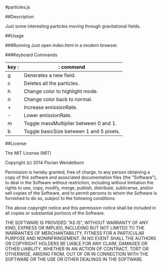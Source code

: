#particles.js

##Description

Just some interesting particles moving through gravitational fields.

##Usage

###Running
Just open index.html in a modern browser.

###Keyboard Commands

| key :|: command                                 |
|------|------------------------------------------|
|    g | Generates a new field.                   |
|    c | Deletes all the particles.               |
|    h | Change color to highlight mode.          |
|    n | Change color back to normal.             |
|    + | Increase emissionRate.                   |
|    - | Lower emissionRate.                      |
|    m | Toggle massMultiplier between 0 and 1.   |
|    b | Toggle basicSize between 1 and 5 pixels. |


##License

The MIT License (MIT)

Copyright (c) 2014 Florian Wendelborn

Permission is hereby granted, free of charge, to any person obtaining a copy of this software and associated documentation files (the "Software"), to deal in the Software without restriction, including without limitation the rights to use, copy, modify, merge, publish, distribute, sublicense, and/or sell copies of the Software, and to permit persons to whom the Software is furnished to do so, subject to the following conditions:

The above copyright notice and this permission notice shall be included in all copies or substantial portions of the Software.

THE SOFTWARE IS PROVIDED "AS IS", WITHOUT WARRANTY OF ANY KIND, EXPRESS OR IMPLIED, INCLUDING BUT NOT LIMITED TO THE WARRANTIES OF MERCHANTABILITY, FITNESS FOR A PARTICULAR PURPOSE AND NONINFRINGEMENT. IN NO EVENT SHALL THE AUTHORS OR COPYRIGHT HOLDERS BE LIABLE FOR ANY CLAIM, DAMAGES OR OTHER LIABILITY, WHETHER IN AN ACTION OF CONTRACT, TORT OR OTHERWISE, ARISING FROM, OUT OF OR IN CONNECTION WITH THE SOFTWARE OR THE USE OR OTHER DEALINGS IN THE SOFTWARE.
